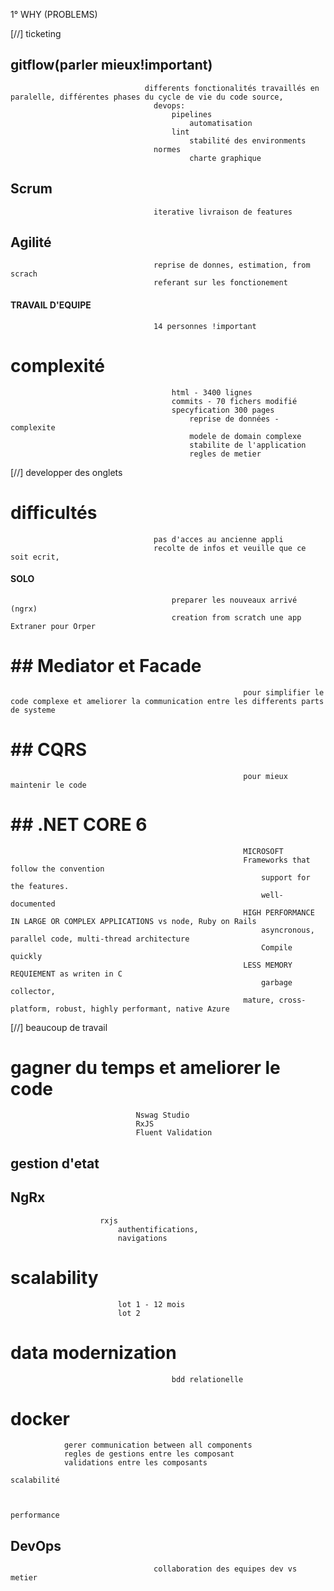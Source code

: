 
1° WHY (PROBLEMS)


[//] ticketing
##                               gitflow(parler mieux!important)
                                  differents fonctionalités travaillés en paralelle, différentes phases du cycle de vie du code source, 
                                    devops:
                                        pipelines 
                                            automatisation  
                                        lint
                                            stabilité des environments
                                    normes
                                            charte graphique    
##                              Scrum
                                    iterative livraison de features
##                              Agilité
                                    reprise de donnes, estimation, from scrach
                                    referant sur les fonctionement
####                            TRAVAIL D'EQUIPE
                                    14 personnes !important
#                               complexité
                                        html - 3400 lignes
                                        commits - 70 fichers modifié
                                        specyfication 300 pages
                                            reprise de données - complexite
                                            modele de domain complexe
                                            stabilite de l'application
                                            regles de metier
[//]                                    developper des onglets
#                               difficultés
                                    pas d'acces au ancienne appli
                                    recolte de infos et veuille que ce soit ecrit, 

####                            SOLO
                                        preparer les nouveaux arrivé (ngrx)
                                        creation from scratch une app Extraner pour Orper
#                    ##                              Mediator et Facade 
                                                        pour simplifier le code complexe et ameliorer la communication entre les differents parts de systeme
#                    ##                              CQRS        
                                                        pour mieux maintenir le code 
#                    ##                              .NET CORE 6 
                                                        MICROSOFT 
                                                        Frameworks that follow the convention
                                                            support for the features. 
                                                            well-documented
                                                        HIGH PERFORMANCE IN LARGE OR COMPLEX APPLICATIONS vs node, Ruby on Rails
                                                            asyncronous, parallel code, multi-thread architecture
                                                            Compile quickly
                                                        LESS MEMORY REQUIEMENT as writen in C 
                                                            garbage collector, 
                                                        mature, cross-platform, robust, highly performant, native Azure

[//] beaucoup de travail
#                   gagner du temps et ameliorer le code 
                                Nswag Studio 
                                RxJS
                                Fluent Validation

##                  gestion d'etat 
##                       NgRx        
                        rxjs 
                            authentifications, 
                            navigations
#                      scalability
                            lot 1 - 12 mois 
                            lot 2
#                                data modernization
                                        bdd relationelle
#                                docker

                gerer communication between all components 
                regles de gestions entre les composant
                validations entre les composants

    scalabilité



    performance

##                              DevOps
                                    collaboration des equipes dev vs metier
